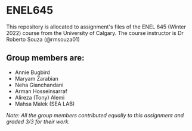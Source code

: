 # ENEL645
This repository is allocated to assignment's files of the ENEL 645 (Winter 2022) course from the University of Calgary. The course instructor is Dr Roberto Souza (@rmsouza01)
## Group members are:
- Annie Bugbird        
- Maryam Zarabian      
- Neha Gianchandani    
- Arman Hosseinsarraf  
- Alireza (Tony) Alemi 
- Mahsa Malek (SEA LAB)


*Note: All the group members contributed equally to this assignment and graded 3/3 for their work.*
